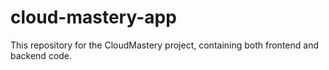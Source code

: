 # cloud-mastery-app
This repository for the CloudMastery project, containing both frontend and backend code.
